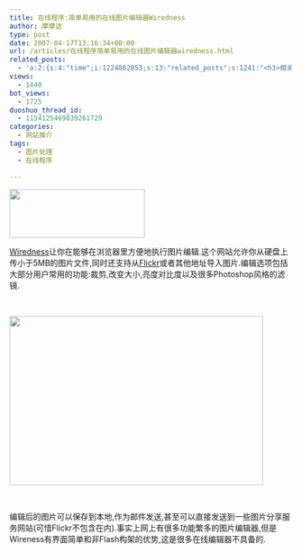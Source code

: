 ```yaml
---
title: 在线程序:简单易用的在线图片编辑器Wiredness
author: 摩摩诘
type: post
date: 2007-04-17T13:16:34+00:00
url: /articles/在线程序简单易用的在线图片编辑器wiredness.html
related_posts:
  - 'a:2:{s:4:"time";i:1224862053;s:13:"related_posts";s:1241:"<h3>相关日志</h3><ul class="related_post"><li><a href="http://www.digglife.cn/articles/enhance-mobile-phone-pics.html" title="如何提高手机照片的质量">如何提高手机照片的质量</a></li><li><a href="http://www.digglife.cn/articles/improve-your-image-online.html" title="在线一键优化你的照片">在线一键优化你的照片</a></li><li><a href="http://www.digglife.cn/articles/online-image-resizer-cropper.html" title="15个在线图片缩放剪切工具">15个在线图片缩放剪切工具</a></li><li><a href="http://www.digglife.cn/articles/online-business-cards-produced-fackbook-and-myspace.html" title="在线制作Fackbook和Myspace名片">在线制作Fackbook和Myspace名片</a></li><li><a href="http://www.digglife.cn/articles/megmypic.html" title="你也可以上国际知名杂志封面:MagMyPic">你也可以上国际知名杂志封面:MagMyPic</a></li><li><a href="http://www.digglife.cn/articles/round-pic.html" title="归来:在线给图片加上圆角效果Round Pic">归来:在线给图片加上圆角效果Round Pic</a></li><li><a href="http://www.digglife.cn/articles/free-photoshop-brush.html" title="免费下载900多个Photoshop笔刷">免费下载900多个Photoshop笔刷</a></li></ul>";}'
views:
  - 1440
bot_views:
  - 1725
duoshuo_thread_id:
  - 1154125469839261729
categories:
  - 网站推介
tags:
  - 图片处理
  - 在线程序

---
```

</p> 

<a href="https://www.digglife.net/wp-content/uploads/3/379/2007/04/windowslivewriterwiredness-14f87wiredness16.png" atomicselection="true"><img style="border-top-width: 0px; border-left-width: 0px; border-bottom-width: 0px; border-right-width: 0px" height="86" src="https://www.digglife.net/wp-content/uploads/3/379/2007/04/windowslivewriterwiredness-14f87wiredness-thumb26.png" width="240" border="0" /></a> 

[Wiredness][1]让你在能够在浏览器里方便地执行图片编辑.这个网站允许你从硬盘上传小于5MB的图片文件,同时还支持从[Flickr][2]或者其他地址导入图片.编辑选项包括大部分用户常用的功能:裁剪,改变大小,亮度对比度以及很多Photoshop风格的滤镜. 

&nbsp; 

<a href="https://www.digglife.net/wp-content/uploads/3/379/2007/04/windowslivewriterwiredness-14f87wiredness23.png" atomicselection="true"><img style="border-top-width: 0px; border-left-width: 0px; border-bottom-width: 0px; border-right-width: 0px" height="300" src="https://www.digglife.net/wp-content/uploads/3/379/2007/04/windowslivewriterwiredness-14f87wiredness2-thumb2.png" width="450" border="0" /></a> 

&nbsp; 

编辑后的图片可以保存到本地,作为邮件发送,甚至可以直接发送到一些图片分享服务网站(可惜Flickr不包含在内).事实上网上有很多功能繁多的图片编辑器,但是Wireness有界面简单和非Flash构架的优势,这是很多在线编辑器不具备的.

 [1]: http://www.wiredness.com/
 [2]: http://www.flickr.com
